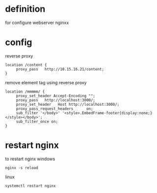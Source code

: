 # definition
for configure webserver nginxx

# config
reverse proxy
```
location /content {
     proxy_pass   http://10.15.16.21/content;
}
```

remove element tag using reverse proxy
```
location /mmmmm/ {
     proxy_set_header Accept-Encoding "";
     proxy_pass   http://localhost:3000/;
     proxy_set_header   Host http://localhost:3000/;
     proxy_pass_request_headers      on;
     sub_filter '</body>' '<style>.EmbedFrame-footer{display:none;}</style></body>';
     sub_filter_once on;	
}
```
# restart nginx
to restart nginx
windows
```
nginx -s reload
```
linux
```
systemctl restart nginx
```
